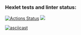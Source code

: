 ### Hexlet tests and linter status:
[![Actions Status](https://github.com/HAMMER17/frontend-project-lvl2/workflows/hexlet-check/badge.svg)](https://github.com/HAMMER17/frontend-project-lvl2/actions)
<a href="https://codeclimate.com/github/github.com/HAMMER17/frontend-project-lvl2/maintainability"><img src="https://api.codeclimate.com/v1/badges/b1ee8ef0221576c495a2/maintainability" /></a>

[![asciicast](https://asciinema.org/a/452872.svg)](https://asciinema.org/a/452872)